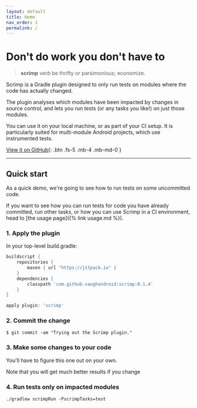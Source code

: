 ```yaml
---
layout: default
title: Home
nav_order: 1
permalink: /
---
```


# Don't do work you don't have to

> **scrimp**
  *verb*
  be thrifty or parsimonious; economize.

Scrimp is a Gradle plugin designed to only run tests on modules where the code has actually changed.

The plugin analyses which modules have been impacted by changes in source control, and lets you run tests (or any tasks you like!) on just those modules.

You can use it on your local machine, or as part of your CI setup. It is particularly suited for multi-module Android projects, which use instrumented tests.

[View it on GitHub](https://github.com/vaughandroid/scrimp){: .btn .fs-5 .mb-4 .mb-md-0 }

---

## Quick start

As a quick demo, we're going to see how to run tests on some uncommitted code.

If you want to see how you can run tests for code you have already committed, run other tasks, or how you can use Scrimp in a CI environment, head to [the usage page]({% link usage.md %}).

### 1. Apply the plugin

In your top-level build.gradle:

```groovy
buildscript {
    repositories {
        maven { url "https://jitpack.io" }
    }
    dependencies {
        classpath 'com.github.vaughandroid:scrimp:0.1.4'
    }
}

apply plugin: 'scrimp'
```

### 2. Commit the change

`$ git commit -am "Trying out the Scrimp plugin."`

### 3. Make some changes to your code

You'll have to figure this one out on your own.

Note that you will get much better results if you change 

### 4. Run tests only on impacted modules

`./gradlew scrimpRun -PscrimpTasks=test`
